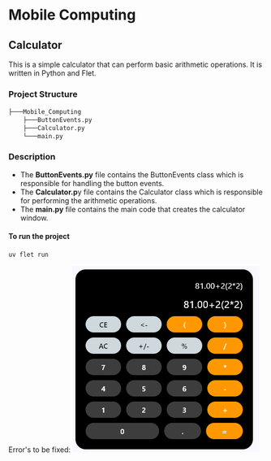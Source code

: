 # Mobile Computing

## Calculator

This is a simple calculator that can perform basic arithmetic operations. It is written in Python and Flet.

### Project Structure

```
├───Mobile_Computing
    ├───ButtonEvents.py
    ├───Calculator.py
    └───main.py
```

### Description

- The **ButtonEvents.py** file contains the ButtonEvents class which is responsible for handling the button events.
- The **Calculator.p**y file contains the Calculator class which is responsible for performing the arithmetic operations.
- The **main.py** file contains the main code that creates the calculator window.

#### To run the project

```bash
uv flet run
```

Error's to be fixed:
![image](error1.png)
